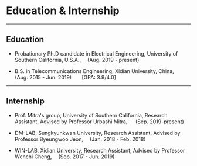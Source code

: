 ---
---

# Education & Internship

***

## Education

* Probationary Ph.D candidate in Electrical Engineering, University of Southern California, U.S.A., &emsp;(Aug. 2019 - present)

* B.S. in Telecommunications Engineering, Xidian University, China, &emsp;(Aug. 2015 - Jun. 2019)&emsp;&emsp;[GPA: 3.9/4.0]
&nbsp;

***

## Internship

* Prof. Mitra's group, University of Southern California, Research Assistant, Advised by Professor Urbashi Mitra, &emsp; (Sep. 2019-present) 

* DM-LAB, Sungkyunkwan University, Research Assistant, Advised by Professor Byeungwoo Jeon, &emsp;(Jan. 2018 - Feb. 2018)

* WIN-LAB, Xidian University, Research Assistant, Advised by Professor Wenchi Cheng, &emsp;(Sep. 2017 - Jun. 2019)
